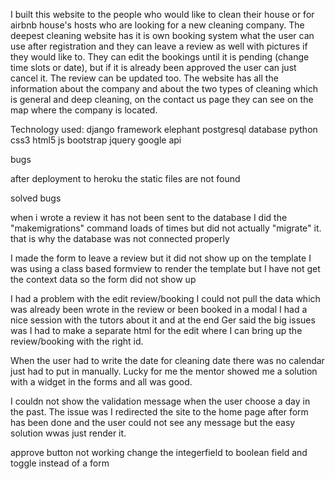I built this website to the people who would like to clean their house or for airbnb house's hosts who are looking for a new cleaning company. The deepest cleaning website has it is own booking system what the user can use after registration and they can leave a review as well with pictures if they would like to. They can edit the bookings until it is pending (change time slots or date), but if it is already been approved the user can just cancel it. The review can be updated too. The website has all the information about the company and about the two types of cleaning which is general and deep cleaning, on the contact us page they can see on the map where the company is located. 

Technology used:
django framework
elephant postgresql database
python
css3
html5
js
bootstrap
jquery
google api

bugs

after deployment to heroku the static files are not found

solved bugs 

when i wrote a review it has not been sent to the database
I did the "makemigrations" command loads of times but did not actually "migrate" it. that is why the database was not connected properly

I made the form to leave a review but it did not show up on the template
I was using a class based formview to render the template but I have not get the context data so the form did not show up

I had a problem with the edit review/booking I could not pull the data which was already been wrote in the review or been booked in a modal
I had a nice session with the tutors about it and at the end Ger said the big issues was I had to make a separate html for the edit where I can bring up the review/booking with the right id.


When the user had to write the date for cleaning date there was no calendar just had to put in manually.
Lucky for me the mentor showed me a solution with a widget in the forms and all was good.

I couldn not show the validation message when the user choose a day in the past.
The issue was I redirected the site to the home page after form has been done and the user could not see any message but the easy solution wwas just render it.

approve button not working
change the integerfield to boolean field and toggle instead of a form